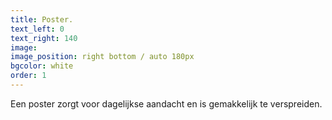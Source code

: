 ```yaml
---
title: Poster.
text_left: 0
text_right: 140
image:
image_position: right bottom / auto 180px
bgcolor: white
order: 1
---
```


Een poster zorgt voor dagelijkse aandacht en is gemakkelijk te verspreiden.